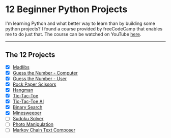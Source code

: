# 12 Beginner Python Projects

I'm learning Python and what better way to learn than by building some python projects? I found a course provided by freeCodeCamp that enables me to do just that. The course can be watched on YouTube [here](https://www.youtube.com/watch?v=8ext9G7xspg).

---
## **The 12 Projects**

- [x] [Madlibs](./madlibs)
- [x] [Guess the Number - Computer](./guess_the_number)
- [x] [Guess the Number - User](./guess_the_number)
- [x] [Rock Paper Scissors](./rock_paper_scissors)
- [x] [Hangman](./hangman)
- [x] [Tic-Tac-Toe](./tic_tac_toe)
- [x] [Tic-Tac-Toe AI](./tic_tac_toe_ai)
- [x] [Binary Search](./binary_search)
- [x] [Minesweeper](./minesweeper)
- [ ] [Sudoku Solver](./sudoku_solver)
- [ ] [Photo Manipulation](./photo_manipulation)
- [ ] [Markov Chain Text Composer](./markov_chain_text_composer)